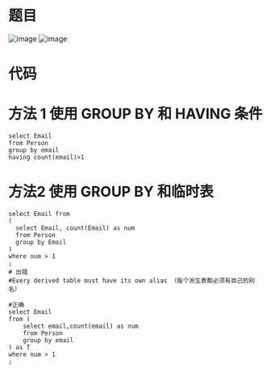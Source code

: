 # 题目
![image](https://github.com/17230592226/LeetCode/assets/57279736/6d5ef4a9-9170-4e35-b7e5-8f2f35b266fd)
![image](https://github.com/17230592226/LeetCode/assets/57279736/80374dac-c667-4949-a3a8-80e10092fc78)

# 代码
# 方法 1 使用 GROUP BY 和 HAVING 条件
```
select Email
from Person 
group by email
having count(email)>1
```
# 方法2 使用 GROUP BY 和临时表
```
select Email from
(
  select Email, count(Email) as num
  from Person
  group by Email
)
where num > 1
;
# 出错
#Every derived table must have its own alias （每个派生表都必须有自己的别名）
```

```
#正确
select Email
from (
    select email,count(email) as num
    from Person
    group by email
) as T
where num > 1
;
```
